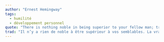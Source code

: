 ```yaml
---
author: "Ernest Hemingway"
tags:
  - humilité
  - développement personnel
quote: "There is nothing noble in being superior to your fellow man; true nobility is being superior to your former self."
trad: "Il n’y a rien de noble à être supérieur à vos semblables. La vraie noblesse est d’être supérieur à celui que vous avez été auparavant."
---
```

